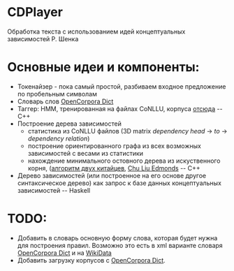 # CDPlayer

Обработка текста с использованием идей концептуальных зависимостей Р. Шенка

# Основные идеи и компоненты:

- Токенайзер - пока самый простой, разбиваем входное предложение по пробельным символам
- Словарь слов [OpenCorpora Dict](https://opencorpora.org)
- Таггер: HMM, тренированная на файлах CoNLLU, корпуса [отсюда](https://github.com/natasha/corus) -- C++
- Построение дерева зависимостей
    - статистика из CoNLLU файлов (3D matrix *dependency head* -> *to* -> *dependency relation*)
    - построение ориентированного графа из всех возможных зависимостей с весами из статистики
    - нахождение минимального остовного дерева из искуственного корня, ([алгоритм двух китайцев](https://codeforces.com/blog/entry/20079), [Chu Liu Edmonds](https://en.wikipedia.org/wiki/Edmonds%27_algorithm) -- C++
- Дерево зависимостей (или построенное на его основе другое синтаксическое дерево) как запрос к базе данных концептуальных зависимостей -- Haskell

# TODO:

- Добавить в словарь основную форму слова, которая будет нужна для построения правил. Возможно это есть в xml варианте словаря [OpenCorpora Dict](https://opencorpora.org) и на [WikiData](https://www.wikidata.org)
- Добавить загрузку корпусов с [OpenCorpora Dict](https://opencorpora.org).

